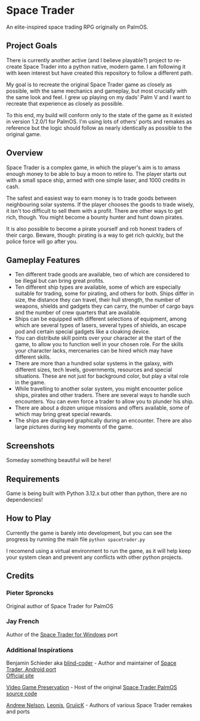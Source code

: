 # Space Trader

An elite-inspired space trading RPG originally on PalmOS.

## Project Goals

There is currently another active (and I believe playable?) project to re-create Space Trader into a python native, modern game. I am following it with keen interest but have created this repository to follow a different path.  

My goal is to recreate the original Space Trader game as closely as possible, with the same mechanics and gameplay, but most crucially with the same look and feel. I grew up playing on my dads' Palm V and I want to recreate that experience as closely as possible.  

To this end, my build will conform only to the state of the game as it existed in version 1.2.0/1 for PalmOS. I'm using lots of others' ports and remakes as reference but the logic should follow as nearly identically as possible to the original game.

## Overview

Space Trader is a complex game, in which the player's aim is to amass enough money to be able to buy a moon to retire to. The player starts out with a small space ship, armed with one simple laser, and 1000 credits in cash.  

The safest and easiest way to earn money is to trade goods between neighbouring solar systems. If the player chooses the goods to trade wisely, it isn't too difficult to sell them with a profit. There are other ways to get rich, though. You might become a bounty hunter and hunt down pirates.  

It is also possible to become a pirate yourself and rob honest traders of their cargo. Beware, though: pirating is a way to get rich quickly, but the police force will go after you.

## Gameplay Features

- Ten different trade goods are available, two of which are considered to be illegal but can bring great profits.
- Ten different ship types are available, some of which are especially suitable for trading, some for pirating, and others for both. Ships differ in size, the distance they can travel, their hull strength, the number of weapons, shields and gadgets they can carry, the number of cargo bays and the number of crew quarters that are available.
- Ships can be equipped with different selections of equipment, among which are several types of lasers, several types of shields, an escape pod and certain special gadgets like a cloaking device.
- You can distribute skill points over your character at the start of the game, to allow you to function well in your chosen role. For the skills your character lacks, mercenaries can be hired which may have different skills.
- There are more than a hundred solar systems in the galaxy, with different sizes, tech levels, governments, resources and special situations. These are not just for background color, but play a vital role in the game.
- While travelling to another solar system, you might encounter police ships, pirates and other traders. There are several ways to handle such encounters. You can even force a trader to allow you to plunder his ship.
- There are about a dozen unique missions and offers available, some of which may bring great special rewards.
- The ships are displayed graphically during an encounter. There are also large pictures during key moments of the game.

## Screenshots

Someday something beautiful will be here!

## Requirements

Game is being built with Python 3.12.x but other than python, there are no dependencies!

## How to Play

Currently the game is barely into development, but you can see the progress by running the main file `python spacetrader.py`

I recomend using a virtual environment to run the game, as it will help keep your system clean and prevent any conflicts with other python projects.

## Credits

### Pieter Sproncks

Original author of Space Trader for PalmOS

### Jay French

Author of the [Space Trader for Windows](https://github.com/SpaceTraderGame/SpaceTrader-Windows) port

### Additional Inspirations

Benjamin Schieder aka [blind-coder](https://github.com/blind-coder) - Author and maintainer of [Space Trader, Android port](https://github.com/blind-coder/SpaceTrader)  
[Official site](https://www.benjamin-schieder.de/)

[Video Game Preservation](https://github.com/videogamepreservation) - Host of the original [Space Trader PalmOS source code](https://github.com/videogamepreservation/spacetrader)  

[Andrew Nelson](https://github.com/werdnanoslen/space-trader), [Leonis](https://github.com/LeonisX/space-trader), [GruiicK](https://github.com/gruiick/pySpaceTrader) - Authors of various Space Trader remakes and ports
